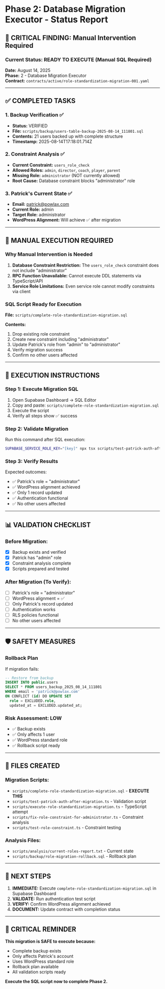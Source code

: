 # Phase 2: Database Migration Executor - Status Report

## 🚨 CRITICAL FINDING: Manual Intervention Required

### Current Status: READY TO EXECUTE (Manual SQL Required)

**Date:** August 14, 2025  
**Phase:** 2 - Database Migration Executor  
**Contract:** `contracts/active/role-standardization-migration-001.yaml`

---

## ✅ COMPLETED TASKS

### 1. Backup Verification ✅
- **Status:** VERIFIED
- **File:** `scripts/backup/users-table-backup-2025-08-14_111801.sql`
- **Contents:** 21 users backed up with complete structure
- **Timestamp:** 2025-08-14T17:18:01.714Z

### 2. Constraint Analysis ✅
- **Current Constraint:** `users_role_check`
- **Allowed Roles:** `admin`, `director`, `coach`, `player`, `parent`
- **Missing Role:** `administrator` (NOT currently allowed)
- **Root Cause:** Database constraint blocks "administrator" role

### 3. Patrick's Current State ✅
- **Email:** patrick@powlax.com
- **Current Role:** admin
- **Target Role:** administrator  
- **WordPress Alignment:** Will achieve ✅ after migration

---

## 🔧 MANUAL EXECUTION REQUIRED

### Why Manual Intervention is Needed
1. **Database Constraint Restriction:** The `users_role_check` constraint does not include "administrator"
2. **RPC Function Unavailable:** Cannot execute DDL statements via TypeScript/API
3. **Service Role Limitations:** Even service role cannot modify constraints via client

### SQL Script Ready for Execution
**File:** `scripts/complete-role-standardization-migration.sql`

**Contents:**
1. Drop existing role constraint
2. Create new constraint including "administrator" 
3. Update Patrick's role from "admin" to "administrator"
4. Verify migration success
5. Confirm no other users affected

---

## 🚀 EXECUTION INSTRUCTIONS

### Step 1: Execute Migration SQL
1. Open Supabase Dashboard → SQL Editor
2. Copy and paste: `scripts/complete-role-standardization-migration.sql`
3. Execute the script
4. Verify all steps show ✅ success

### Step 2: Validate Migration  
Run this command after SQL execution:
```bash
SUPABASE_SERVICE_ROLE_KEY="[key]" npx tsx scripts/test-patrick-auth-after-migration.ts
```

### Step 3: Verify Results
Expected outcomes:
- ✅ Patrick's role = "administrator"
- ✅ WordPress alignment achieved  
- ✅ Only 1 record updated
- ✅ Authentication functional
- ✅ No other users affected

---

## 📊 VALIDATION CHECKLIST

### Before Migration:
- [x] Backup exists and verified
- [x] Patrick has "admin" role  
- [x] Constraint analysis complete
- [x] Scripts prepared and tested

### After Migration (To Verify):
- [ ] Patrick's role = "administrator"
- [ ] WordPress alignment = ✅
- [ ] Only Patrick's record updated
- [ ] Authentication works
- [ ] RLS policies functional
- [ ] No other users affected

---

## 🛡️ SAFETY MEASURES

### Rollback Plan
If migration fails:
```sql
-- Restore from backup
INSERT INTO public.users 
SELECT * FROM users_backup_2025_08_14_111801 
WHERE email = 'patrick@powlax.com'
ON CONFLICT (id) DO UPDATE SET 
  role = EXCLUDED.role,
  updated_at = EXCLUDED.updated_at;
```

### Risk Assessment: LOW
- ✅ Backup exists
- ✅ Only affects 1 user
- ✅ WordPress standard role
- ✅ Rollback script ready

---

## 📁 FILES CREATED

### Migration Scripts:
- `scripts/complete-role-standardization-migration.sql` - **EXECUTE THIS**
- `scripts/test-patrick-auth-after-migration.ts` - Validation script
- `scripts/execute-role-standardization-migration.ts` - TypeScript attempt  
- `scripts/fix-role-constraint-for-administrator.ts` - Constraint analysis
- `scripts/test-role-constraint.ts` - Constraint testing

### Analysis Files:
- `scripts/analysis/current-roles-report.txt` - Current state
- `scripts/backup/role-migration-rollback.sql` - Rollback plan

---

## 🎯 NEXT STEPS

1. **IMMEDIATE:** Execute `complete-role-standardization-migration.sql` in Supabase Dashboard
2. **VALIDATE:** Run authentication test script  
3. **VERIFY:** Confirm WordPress alignment achieved
4. **DOCUMENT:** Update contract with completion status

---

## 🚨 CRITICAL REMINDER

**This migration is SAFE to execute because:**
- Complete backup exists
- Only affects Patrick's account  
- Uses WordPress standard role
- Rollback plan available
- All validation scripts ready

**Execute the SQL script now to complete Phase 2.**